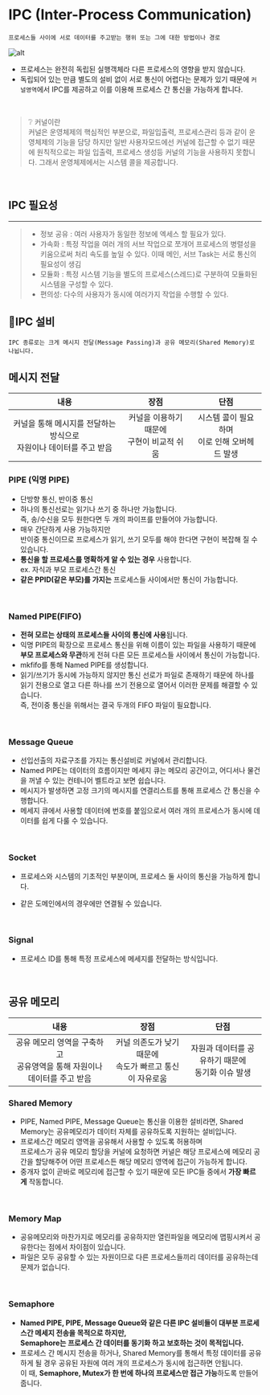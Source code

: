 # IPC (Inter-Process Communication)

    프로세스들 사이에 서로 데이터를 주고받는 행위 또는 그에 대한 방법이나 경로

![alt](https://camo.githubusercontent.com/ae371b6a70f7e11ebfbbd4cda052d103e6cf8c7e39b8ae3fd81e5396ef9bb9a8/68747470733a2f2f74312e6461756d63646e2e6e65742f6366696c652f746973746f72792f393944423843343935433443353730343137)
<br>

- 프로세스는 완전히 독립된 실행객체라 다른 프로세스의 영향을 받지 않습니다.
- 독립되어 있는 만큼 별도의 설비 없이 서로 통신이 어렵다는 문제가 있기 때문에 `커널영역`에서 IPC를 제공하고 이를 이용해 프로세스 간 통신을 가능하게 합니다.

<br>

> ❔ 커널이란 <br>
> 커널은 운영체제의 핵심적인 부분으로, 파일입출력, 프로세스관리 등과 같이 운영체제의 기능을 담당 하지만 일반 사용자모드에선 커널에 접근할 수 없기 때문에 원칙적으로는 파일 입출력, 프로세스 생성등 커널의 기능을 사용하지 못합니다. 그래서 운영체제에서는 시스템 콜을 제공합니다.

<br>

## IPC 필요성
---
> - 정보 공유 : 여러 사용자가 동일한 정보에 엑세스 할 필요가 있다.
> - 가속화 : 특정 작업을 여러 개의 서브 작업으로 쪼개어 프로세스의 병렬성을 키움으로써 처리 속도를 높일 수 있다. 이때 메인, 서브 Task는 서로 통신의 필요성이 생김
> - 모듈화 : 특정 시스템 기능을 별도의 프로세스(스레드)로 구분하여 모듈화된 시스템을 구성할 수 있다.
> - 편의성: 다수의 사용자가 동시에 여러가지 작업을 수행할 수 있다. 

## 🔌IPC 설비

    IPC 종류로는 크게 메시지 전달(Message Passing)과 공유 메모리(Shared Memory)로 나뉩니다.

## 메시지 전달

|                                  내용                                   |                      장점                      |                       단점                        |
| :---------------------------------------------------------------------: | :--------------------------------------------: | :-----------------------------------------------: |
| 커널을 통해 메시지를 전달하는 방식으로 <br> 자원이나 데이터를 주고 받음 | 커널을 이용하기 때문에 <br> 구현이 비교적 쉬움 | 시스템 콜이 필요하며 <br> 이로 인해 오버헤드 발생 |

### PIPE (익명 PIPE)

- 단방향 통신, 반이중 통신
- 하나의 통신선로는 읽기나 쓰기 중 하나만 가능합니다.<br> 즉, 송/수신을 모두 원한다면 두 개의 파이프를 만들어야 가능합니다.
- 매우 간단하게 사용 가능하지만 <br> 반이중 통신이므로 프로세스가 읽기, 쓰기 모두를 해야 한다면 구현이 복잡해 질 수 있습니다.
- **통신을 할 프로세스를 명확하게 알 수 있는 경우** 사용합니다. <br> ex. 자식과 부모 프로세스간 통신
- **같은 PPID(같은 부모)를 가지는** 프로세스들 사이에서만 통신이 가능합니다.

<br>

### Named PIPE(FIFO)

- **전혀 모르는 상태의 프로세스들 사이의 통신에 사용**됩니다.
- 익명 PIPE의 확장으로 프로세스 통신을 위해 이름이 있는 파일을 사용하기 때문에 **부모 프로세스와 무관**하게 전혀 다른 모든 프로세스들 사이에서 통신이 가능합니다.
- mkfifo를 통해 Named PIPE를 생성합니다.
- 읽기/쓰기가 동시에 가능하지 않지만 통신 선로가 파일로 존재하기 때문에 하나를 읽기 전용으로 열고 다른 하나를 쓰기 전용으로 열어서 이러한 문제를 해결할 수 있습니다. <br> 즉, 전이중 통신을 위해서는 결국 두개의 FIFO 파일이 필요합니다.

<br>

### Message Queue

- 선입선출의 자료구조를 가지는 통신설비로 커널에서 관리합니다.
- Named PIPE는 데이터의 흐름이지만 메세지 큐는 메모리 공간이고, 어디서나 물건을 꺼낼 수 있는 컨테니어 벨트라고 보면 쉽습니다.
- 메시지가 발생하면 고정 크기의 메시지를 연결리스트를 통해 프로세스 간 통신을 수행합니다.
- 메세지 큐에서 사용할 데이터에 번호를 붙임으로서 여러 개의 프로세스가 동시에 데이터를 쉽게 다룰 수 있습니다.

<br>

### Socket

- 프로세스와 시스템의 기초적인 부분이며, 프로세스 둘 사이의 통신을 가능하게 합니다.
- 같은 도메인에서의 경우에만 연결될 수 있습니다.

  <br>

### Signal

- 프로세스 ID를 통해 특정 프로세스에 메세지를 전달하는 방식입니다.

<br>

## 공유 메모리

|                                     내용                                     |                             장점                             |                         단점                          |
| :--------------------------------------------------------------------------: | :----------------------------------------------------------: | :---------------------------------------------------: |
| 공유 메모리 영역을 구축하고 <br> 공유영역을 통해 자원이나 데이터를 주고 받음 | 커널 의존도가 낮기 때문에 <br> 속도가 빠르고 통신이 자유로움 | 자원과 데이터를 공유하기 때문에 <br> 동기화 이슈 발생 |

### Shared Memory

- PIPE, Named PIPE, Message Queue는 통신을 이용한 설비라면, Shared Memory는 공유메모리가 데이터 자체를 공유하도록 지원하는 설비입니다.
- 프로세스간 메모리 영역을 공유해서 사용할 수 있도록 허용하며<br> 프로세스가 공유 메모리 할당을 커널에 요청하면 커널은 해당 프로세스에 메모리 공간을 할당해주어 어떤 프로세스든 해당 메모리 영역에 접근이 가능하게 합니다.
- 중개자 없이 곧바로 메모리에 접근할 수 있기 때문에 모든 IPC들 중에서 **가장 빠르게** 작동합니다.

<br>

### Memory Map

- 공유메모리와 마찬가지로 메모리를 공유하지만 열린파일을 메모리에 맵핑시켜서 공유한다는 점에서 차이점이 있습니다.
- 파일은 모두 공유할 수 있는 자원이므로 다른 프로세스들끼리 데이터를 공유하는데 문제가 없습니다.

<br>

### Semaphore

- **Named PIPE, PIPE, Message Queue와 같은 다른 IPC 설비들이 대부분 프로세스간 메세지 전송을 목적으로 하지만,<br> Semaphore는 프로세스 간 데이터를 동기화 하고 보호하는 것이 목적입니다.**
- 프로세스 간 메시지 전송을 하거나, Shared Memory를 통해서 특정 데이터를 공유하게 될 경우 공유된 자원에 여러 개의 프로세스가 동시에 접근하면 안됩니다.<br> 이 때, **Semaphore, Mutex가 한 번에 하나의 프로세스만 접근 가능**하도록 만들어 줍니다.
